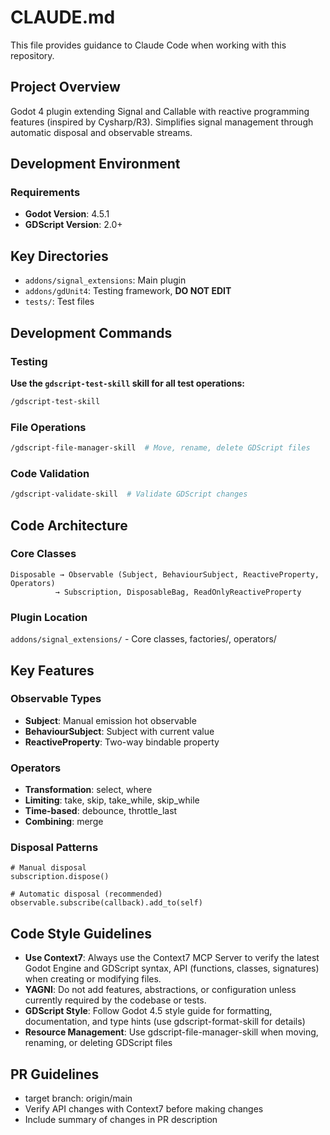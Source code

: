 # CLAUDE.md

This file provides guidance to Claude Code when working with this repository.

## Project Overview

Godot 4 plugin extending Signal and Callable with reactive programming features (inspired by Cysharp/R3). Simplifies signal management through automatic disposal and observable streams.

## Development Environment

### Requirements
- **Godot Version**: 4.5.1
- **GDScript Version**: 2.0+

## Key Directories
- `addons/signal_extensions`: Main plugin
- `addons/gdUnit4`: Testing framework, **DO NOT EDIT**
- `tests/`: Test files


## Development Commands

### Testing
**Use the `gdscript-test-skill` skill for all test operations:**
```bash
/gdscript-test-skill
```

### File Operations
```bash
/gdscript-file-manager-skill  # Move, rename, delete GDScript files
```

### Code Validation
```bash
/gdscript-validate-skill  # Validate GDScript changes
```

## Code Architecture

### Core Classes
```
Disposable → Observable (Subject, BehaviourSubject, ReactiveProperty, Operators)
          → Subscription, DisposableBag, ReadOnlyReactiveProperty
```

### Plugin Location
`addons/signal_extensions/` - Core classes, factories/, operators/

## Key Features

### Observable Types
- **Subject**: Manual emission hot observable
- **BehaviourSubject**: Subject with current value
- **ReactiveProperty**: Two-way bindable property

### Operators
- **Transformation**: select, where
- **Limiting**: take, skip, take_while, skip_while
- **Time-based**: debounce, throttle_last
- **Combining**: merge

### Disposal Patterns
```gdscript
# Manual disposal
subscription.dispose()

# Automatic disposal (recommended)
observable.subscribe(callback).add_to(self)
```

## Code Style Guidelines
- **Use Context7**: Always use the Context7 MCP Server to verify the latest Godot Engine and GDScript syntax, API (functions, classes, signatures) when creating or modifying files.
- **YAGNI**: Do not add features, abstractions, or configuration unless currently required by the codebase or tests.
- **GDScript Style**: Follow Godot 4.5 style guide for formatting, documentation, and type hints (use gdscript-format-skill for details)
- **Resource Management**: Use gdscript-file-manager-skill when moving, renaming, or deleting GDScript files

## PR Guidelines
- target branch: origin/main
- Verify API changes with Context7 before making changes
- Include summary of changes in PR description
